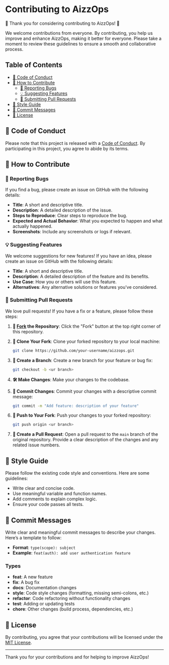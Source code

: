 # Contributing to AizzOps

🎉 Thank you for considering contributing to AizzOps! 🎉

We welcome contributions from everyone. By contributing, you help us improve and enhance AizzOps, making it better for everyone. Please take a moment to review these guidelines to ensure a smooth and collaborative process.

## Table of Contents

- [📝 Code of Conduct](#code-of-conduct)
- [🌟 How to Contribute](#how-to-contribute)
  - [🐞 Reporting Bugs](#reporting-bugs)
  - [💡 Suggesting Features](#suggesting-features)
  - [🔧 Submitting Pull Requests](#submitting-pull-requests)
- [🎨 Style Guide](#style-guide)
- [💬 Commit Messages](#commit-messages)
- [📜 License](#license)

## 📝 Code of Conduct

Please note that this project is released with a [Code of Conduct](CODE_OF_CONDUCT.md). By participating in this project, you agree to abide by its terms.

## 🌟 How to Contribute

### 🐞 Reporting Bugs

If you find a bug, please create an issue on GitHub with the following details:
- **Title**: A short and descriptive title.
- **Description**: A detailed description of the issue.
- **Steps to Reproduce**: Clear steps to reproduce the bug.
- **Expected and Actual Behavior**: What you expected to happen and what actually happened.
- **Screenshots**: Include any screenshots or logs if relevant.

### 💡 Suggesting Features

We welcome suggestions for new features! If you have an idea, please create an issue on GitHub with the following details:
- **Title**: A short and descriptive title.
- **Description**: A detailed description of the feature and its benefits.
- **Use Case**: How you or others will use this feature.
- **Alternatives**: Any alternative solutions or features you've considered.

### 🔧 Submitting Pull Requests

We love pull requests! If you have a fix or a feature, please follow these steps:
1. **🍴 [Fork](github.com/mdazfar2/AizzOps) the Repository**: Click the "Fork" button at the top right corner of this repository.
2. **📂 Clone Your Fork**: Clone your forked repository to your local machine:
   
    ```sh
    git clone https://github.com/your-username/aizzops.git
    ```
3. **🌿 Create a Branch**: Create a new branch for your feature or bug fix:
    ```sh
    git checkout -b <ur branch>
    ```
4. **🛠️ Make Changes**: Make your changes to the codebase.
5. **💾 Commit Changes**: Commit your changes with a descriptive commit message:
    ```sh
    git commit -m "Add feature: description of your feature"
    ```
6. **🚀 Push to Your Fork**: Push your changes to your forked repository:
    ```sh
    git push origin <ur branch>
    ```
7. **🔄 Create a Pull Request**: Open a pull request to the `main` branch of the original repository. Provide a clear description of the changes and any related issue numbers.

## 🎨 Style Guide

Please follow the existing code style and conventions. Here are some guidelines:
- Write clear and concise code.
- Use meaningful variable and function names.
- Add comments to explain complex logic.
- Ensure your code passes all tests.

## 💬 Commit Messages

Write clear and meaningful commit messages to describe your changes. Here’s a template to follow:
- **Format**: `type(scope): subject`
- **Example**: `feat(auth): add user authentication feature`

### Types
- **feat**: A new feature
- **fix**: A bug fix
- **docs**: Documentation changes
- **style**: Code style changes (formatting, missing semi-colons, etc.)
- **refactor**: Code refactoring without functionality changes
- **test**: Adding or updating tests
- **chore**: Other changes (build process, dependencies, etc.)

## 📜 License

By contributing, you agree that your contributions will be licensed under the [MIT License](LICENSE).

---

Thank you for your contributions and for helping to improve AizzOps!
